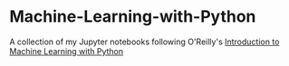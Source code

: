 # Machine-Learning-with-Python

A collection of my Jupyter notebooks following O'Reilly's [Introduction to Machine Learning with Python](https://www.amazon.com/Introduction-Machine-Learning-Python-Scientists/dp/1449369413)

